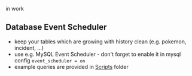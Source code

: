 in work

## Database Event Scheduler
- keep your tables which are growing with history clean (e.g. pokemon, incident, ...)
- use e.g. MySQL Event Scheduler - don't forget to enable it in mysql config `event_scheduler = on`
- example queries are provided in [Scripts](https://github.com/RealDeviceMap/RealDeviceMap/tree/development/Scripts) folder